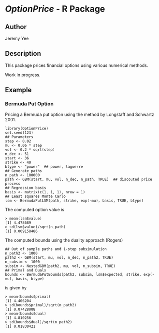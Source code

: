 # *OptionPrice* - R Package 

## Author
Jeremy Yee

## Description

This package prices financial options using various numerical methods.

Work in progress.

## Example

### Bermuda Put Option

Pricing a Bermuda put option using the method by Longstaff and Schwartz 2001.

~~~
library(OptionPrice)
set.seed(123)
## Parameters
step <- 0.02
mu <- 0.06 * step
vol <- 0.2 * sqrt(step)
n_dec <- 51
start <- 36
strike <- 40
btype <- "power"  ## power, laguerre
## Generate paths
n_path <- 100000
path <- GBM(start, mu, vol, n_dec, n_path, TRUE)  ## discouted price process
## Regression basis
basis <- matrix(c(1, 1, 1), nrow = 1)
## Least squares Monte Carlo
lsm <- BermudaPutLSM(path, strike, exp(-mu), basis, TRUE, btype)
~~~
The computed option value is
~~~
> mean(lsm$value)
[1] 4.478689
> sd(lsm$value)/sqrt(n_path)
[1] 0.009158486
~~~
The computed bounds using the duality approach (Rogers)
~~~
## Out of sample paths and 1-step subsimulation
n_path2 <- 1000
path2 <- GBM(start, mu, vol, n_dec, n_path2, TRUE)
n_subsim <- 1000
subsim <- NestedGBM(path2, mu, vol, n_subsim, TRUE)
## Primal and Duals
bounds <- BermudaPutBounds(path2, subsim, lsm$expected, strike, exp(-mu), basis, btype)
~~~
is given by
~~~
> mean(bounds$primal)
[1] 4.406204
> sd(bounds$primal)/sqrt(n_path2)
[1] 0.07428008
> mean(bounds$dual)
[1] 4.810256
> sd(bounds$dual)/sqrt(n_path2)
[1] 0.01830421
~~~
